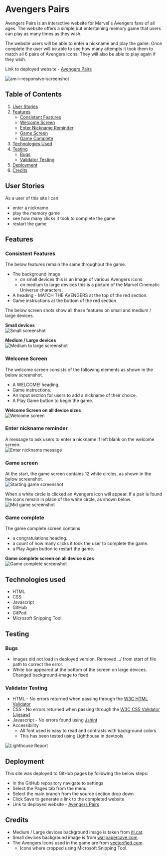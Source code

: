 # Avengers Pairs

Avengers Pairs is an interactive website for Marvel's Avengers fans of all ages. The website offers a simple but entertaining memory game that users can play as many times as they wish.

The website users will be able to enter a nickname and play the game. Once complete the user will be able to see how many attempts it took them to match all 6 pairs of Avengers icons. They will also be able to play again if they wish. 

Link to deployed website - [Avengers Pairs](https://aemacbeath.github.io/avengers-pairs/)

![am-i-responsive-screenshot](readme-screenshots/am-i-responsive-screenshot.png)

## Table of Contents

1. [User Stories](#user-stories)
2. [Features](#features)
    - [Consistant Features](#consistant-features)
    - [Welcome Screen](#welcome-screen)
    - [Enter Nickname Reminder](#enter-nickname-reminder)
    - [Game Screen](#game-screen)
    - [Game Complete](#game-complete)
3. [Technologies Used](#technologies-used)
4. [Testing](#testing)
    - [Bugs](#bugs)
    - [Validator Testing](#validator-testing)
5. [Deployment](#deployment)
6. [Credits](#credits)

## User Stories

As a user of this site I can
- enter a nickname
- play the memory game
- see how many clicks it took to complete the game
- restart the game

## Features

### Consistent Features

The below features remain the same throughout the game. 
- The background image
    - on small devices this is an image of various Avengers icons. 
    - on medium to large devices this is a picture of the Marvel Cinematic Universe characters.
- A heading - MATCH THE AVENGERS at the top of the red section.
- Game instructions at the bottom of the red section. 

The below screen shots show all these features on small and medium / large devices. 

**Small devices**<br>
![Small screenshot](readme-screenshots/small-devices-screenshot.png)

**Medium / Large devices**<br>
![Medium to large screenshot](readme-screenshots/md-lg-devices-screenshot.png)

### Welcome Screen

The welcome screen consists of the following elements as shown in the below screenshot.
- A WELCOME! heading.
- Game instructions.
- An input section for users to add a nickname of their choice.
- A Play Game button to begin the game.

**Welcome Screen on all device sizes**<br>
![Welcome screen](readme-screenshots/welcome-screenshot.png)

### Enter nickname reminder
A message to ask users to enter a nickname if left blank on the welcome screen.<br>
![Enter nickname message](readme-screenshots/enter-nickname-screenshot.png)

### Game screen

At the start, the game screen contains 12 white circles, as shown in the below screenshot.<br>
![Starting game screenshot](readme-screenshots/starting-game-screenshot.png)

When a white circle is clicked an Avengers icon will appear. If a pair is found the icons remain in place of the white circle, as shown below.<br>
![Mid game screenshot](readme-screenshots/mid-game-screenshot.png)

### Game complete

The game complete screen contains
- a congratulations heading.
- a count of how many clicks it took the user to complete the game.
- a Play Again button to restart the game.

**Game complete screen on all device sizes**<br>
![Game complete screenshot](readme-screenshots/game-complete-screenshot.png)

## Technologies used

- HTML
- CSS
- Javascript
- GitHub
- GitPod
- Microsoft Snipping Tool

## Testing

### Bugs

- Images did not load in deployed version. Removed ../ from start of file path to correct the error.
- White bar appeared at the bottom of the screen on large devices. Changed background-image to fixed.

### Validator Testing
- HTML - No errors returned when passing through the [W3C HTML Validator](https://validator.w3.org/nu/?doc=https%3A%2F%2Faemacbeath.github.io%2Favengers-pairs%2F)
- CSS - No errors returned when passing through the [W3C CSS Validator (Jigsaw)](https://jigsaw.w3.org/css-validator/validator?uri=https%3A%2F%2Faemacbeath.github.io%2Favengers-pairs%2F&profile=css3svg&usermedium=all&warning=1&vextwarning=&lang=en)
- Javascript - No errors found using [Jshint](https://jshint.com/)
- Accessibility
    - All font used is easy to read and contrasts with background colors.
    - This has been tested using Lighthouse in devtools.

![Lighthouse Report](readme-screenshots/lighthouse-screenshot.png)

## Deployment

This site was deployed to GitHub pages by following the below steps:

- In the GitHub repository navigate to settings
- Select the Pages tab from the menu
- Select the main branch from the source section drop down
- Click Save to generate a link to the completed website
- Link to deployed website - [Avengers Pairs](https://aemacbeath.github.io/avengers-pairs/)

## Credits

- Medium / Large devices background image is taken from [itl.cat](https://www.itl.cat/wallview/iibTmxi_because-no-one-has-a-screen-wallpaper-single/).
- Small devices background image is from [wallpapercave.com](https://wallpapercave.com/w/wp9535327).
- The Avengers Icons used in the game are from [vectorified.com](https://vectorified.com/download-image#heroes---icon-9.jpg).
    - Icons where cropped using Microsoft Snipping Tool. 
